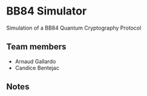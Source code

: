 # BB84 Simulator
Simulation of a BB84 Quantum Cryptography Protocol

## Team members
  - Arnaud Gallardo
  - Candice Bentejac
  
## Notes


